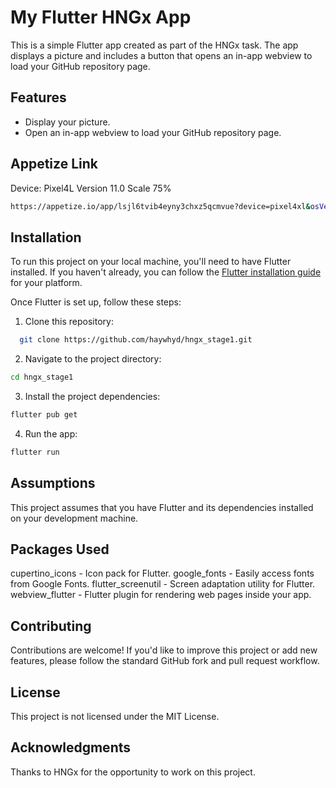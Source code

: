 # My Flutter HNGx App

This is a simple Flutter app created as part of the HNGx task. The app displays a picture and includes a button that opens an in-app webview to load your GitHub repository page.

## Features

- Display your picture.
- Open an in-app webview to load your GitHub repository page.

## Appetize Link
  Device: Pixel4L
  Version 11.0
  Scale 75%
 ```bash
 https://appetize.io/app/lsjl6tvib4eyny3chxz5qcmvue?device=pixel4xl&osVersion=11.0&scale=75
 ```


## Installation

To run this project on your local machine, you'll need to have Flutter installed. If you haven't already, you can follow the [Flutter installation guide](https://flutter.dev/docs/get-started/install) for your platform.

Once Flutter is set up, follow these steps:

1. Clone this repository:

 ```bash
   git clone https://github.com/haywhyd/hngx_stage1.git
 ```
2. Navigate to the project directory:

 ```bash
cd hngx_stage1
 ```
3. Install the project dependencies:

 ```bash
flutter pub get
 ```
4. Run the app:

 ```bash
flutter run
 ```
## Assumptions
This project assumes that you have Flutter and its dependencies installed on your development machine.

## Packages Used
cupertino_icons - Icon pack for Flutter.
google_fonts - Easily access fonts from Google Fonts.
flutter_screenutil - Screen adaptation utility for Flutter.
webview_flutter - Flutter plugin for rendering web pages inside your app.

## Contributing
Contributions are welcome! If you'd like to improve this project or add new features, please follow the standard GitHub fork and pull request workflow.

## License
This project is not licensed under the MIT License.

## Acknowledgments
Thanks to HNGx for the opportunity to work on this project.
